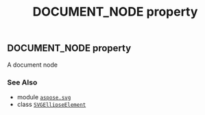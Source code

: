 ﻿---
title: DOCUMENT_NODE property
second_title: Aspose.SVG for Python via .NET API References
description: 
type: docs
weight: 520
url: /python-net/aspose.svg/svgellipseelement/document_node/
is_root: false
---

## DOCUMENT_NODE property


A document node

### See Also
* module [`aspose.svg`](../../)
* class [`SVGEllipseElement`](/svg/python-net/aspose.svg/svgellipseelement)

